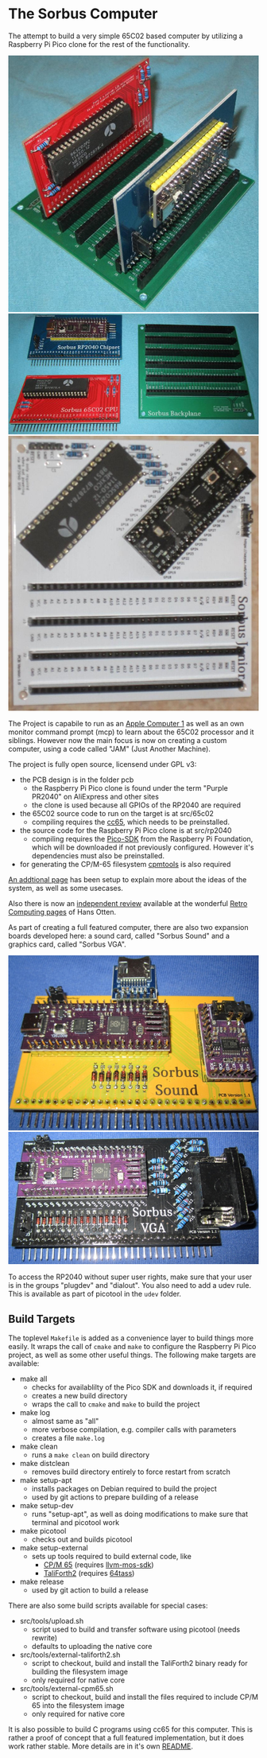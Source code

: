 The Sorbus Computer
===================

The attempt to build a very simple 65C02 based computer by utilizing a
Raspberry Pi Pico clone for the rest of the functionality.

![Sorbus assembled](doc/images/SorbusAssembled.jpg)
![Sorbus parts](doc/images/SorbusParts.jpg)
![Sorbus Junior](doc/images/SorbusJunior.jpg)

The Project is capabile to run as an [Apple Computer 1](doc/apple1.md)
as well as an own monitor command prompt (mcp) to learn about the 65C02
processor and it siblings. However now the main focus is now on creating
a custom computer, using a code called "JAM" (Just Another Machine).

The project is fully open source, licensend under GPL v3:
  - the PCB design is in the folder pcb
    - the Raspberry Pi Pico clone is found under the term "Purple PR2040"
      on AliExpress and other sites
    - the clone is used because all GPIOs of the RP2040 are required
  - the 65C02 source code to run on the target is at src/65c02
    - compiling requires the [cc65](https://cc65.github.io/), which
      needs to be preinstalled.
  - the source code for the Raspberry Pi Pico clone is at src/rp2040
    - compiling requires the
      [Pico-SDK](https://github.com/raspberrypi/pico-sdk) from the
      Raspberry Pi Foundation, which will be downloaded if not previously
      configured. However it's dependencies must also be preinstalled.
  - for generating the CP/M-65 filesystem
    [cpmtools](https://github.com/lipro-cpm4l/cpmtools) is also required

[An addtional page](https://xayax.net/sorbus/) has been setup to explain more
about the ideas of the system, as well as some usecases.

Also there is now an
[independent review](http://retro.hansotten.nl/the-sorbus-computer/)
available at the wonderful
[Retro Computing pages](http://retro.hansotten.nl/) of Hans Otten.

As part of creating a full featured computer, there are also two expansion
boards developed here: a sound card, called "Sorbus Sound" and a graphics
card, called "Sorbus VGA".

![Sorbus Sound](doc/images/SorbusSound.jpg)
![Sorbus VGA](doc/images/SorbusVGA.jpg)

To access the RP2040 without super user rights, make sure that your user is
in the groups "plugdev" and "dialout". You also need to add a udev rule. This
is available as part of picotool in the `udev` folder.

Build Targets
-------------

The toplevel `Makefile` is added as a convenience layer to build things more
easily. It wraps the call of `cmake` and `make` to configure the Raspberry Pi
Pico project, as well as some other useful things. The following make targets
are available:

  - make all
    - checks for availablilty of the Pico SDK and downloads it, if required
    - creates a new build directory
    - wraps the call to `cmake` and `make` to build the project
  - make log
    - almost same as "all"
    - more verbose compilation, e.g. compiler calls with parameters
    - creates a file `make.log`
  - make clean
    - runs a `make clean` on build directory
  - make distclean
    - removes build directory entirely to force restart from scratch
  - make setup-apt
    - installs packages on Debian required to build the project
    - used by git actions to prepare building of a release
  - make setup-dev
    - runs "setup-apt", as well as doing modifications to make sure
      that terminal and picotool work
  - make picotool
    - checks out and builds picotool
  - make setup-external
    - sets up tools required to build external code, like
      - [CP/M 65](https://github.com/davidgiven/cpm65) (requires
        [llvm-mos-sdk](https://github.com/llvm-mos/llvm-mos-sdk))
      - [TaliForth2](https://github.com/SamCoVT/TaliForth2)
        (requires [64tass](https://tass64.sourceforge.net/))
  - make release
    - used by git action to build a release

There are also some build scripts available for special cases:

  - src/tools/upload.sh
    - script used to build and transfer software using picotool
      (needs rewrite)
    - defaults to uploading the native core
  - src/tools/external-taliforth2.sh
    - script to checkout, build and install the TaliForth2
      binary ready for building the filesystem image
    - only required for native core
  - src/tools/external-cpm65.sh
    - script to checkout, build and install the files required
      to include CP/M 65 into the filesystem image
    - only required for native core

It is also possible to build C programs using cc65 for this computer. This
is rather a proof of concept that a full featured implementation, but it
does work rather stable. More details are in it's own
[README](src/65c02/cc65/README.md).

